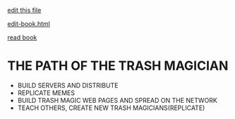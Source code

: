 [edit this file](edit-markdown-file.php?filename=trash-magician.md)

[edit-book.html](edit-book.html)

[read book](read-book.html)

# THE PATH OF THE TRASH MAGICIAN

 - BUILD SERVERS AND DISTRIBUTE
 - REPLICATE MEMES 
 - BUILD TRASH MAGIC WEB PAGES AND SPREAD ON THE NETWORK
 - TEACH OTHERS, CREATE NEW TRASH MAGICIANS(REPLICATE)
